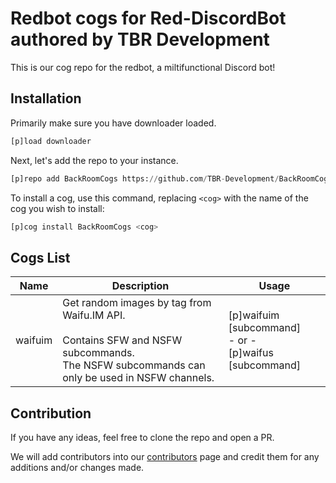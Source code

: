 # Redbot cogs for Red-DiscordBot authored by TBR Development
This is our cog repo for the redbot, a miltifunctional Discord bot!

## Installation
Primarily make sure you have downloader loaded.

```py
[p]load downloader
```

Next, let's add the repo to your instance.

```py
[p]repo add BackRoomCogs https://github.com/TBR-Development/BackRoomCogs
```

To install a cog, use this command, replacing `<cog>` with the name of the cog you wish to install:

```py
[p]cog install BackRoomCogs <cog>
```

## Cogs List

| Name | Description | Usage |
| --- | --- | --- |
| waifuim | Get random images by tag from Waifu.IM API. <br /><br /> Contains SFW and NSFW subcommands. <br /> The NSFW subcommands can only be used in NSFW channels. | [p]waifuim [subcommand] <br /> - or - <br /> [p]waifus [subcommand] |

## Contribution

If you have any ideas, feel free to clone the repo and open a PR.

We will add contributors into our [contributors][CONTRIBUTORS] page and credit them for any additions and/or changes made.

[CONTRIBUTORS]: ./CONTRIBUTORS.md
